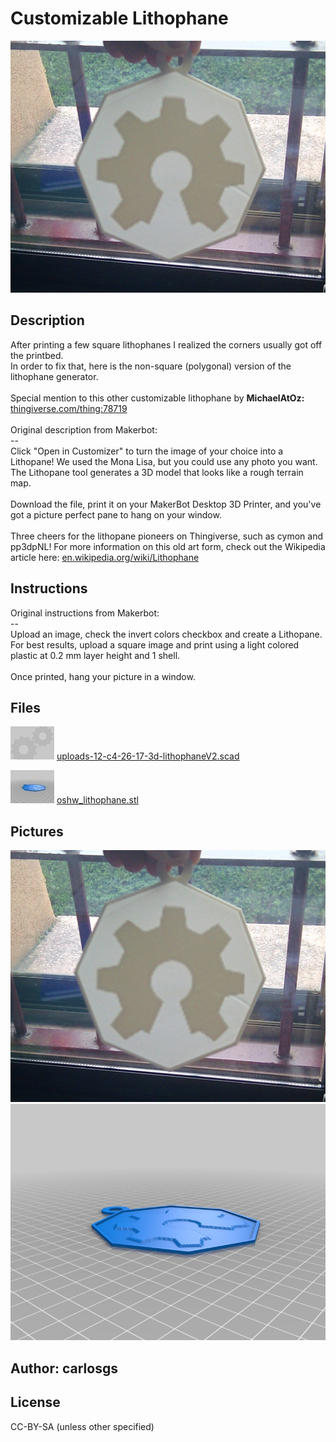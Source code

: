 Customizable Lithophane
===============

![Image](img/2013-05-02_19.14.38_display_large.jpg "Title")

Description
--------
After printing a few square lithophanes I realized the corners usually got off the printbed.  <br />
In order to fix that, here is the non-square (polygonal) version of the lithophane generator.  <br />
<br />
Special mention to this other customizable lithophane by **MichaelAtOz:** <a href="http://www.thingiverse.com/thing:78719" target="_blank" rel="nofollow">thingiverse.com/thing:78719</a> <br />
<br />
Original description from Makerbot:  <br />
--  <br />
Click "Open in Customizer" to turn the image of your choice into a Lithopane! We used the Mona Lisa, but you could use any photo you want. The Lithopane tool generates a 3D model that looks like a rough terrain map.  <br />
<br />
Download the file, print it on your MakerBot Desktop 3D Printer, and you've got a picture perfect pane to hang on your window.  <br />
<br />
Three cheers for the lithopane pioneers on Thingiverse, such as cymon and pp3dpNL! For more information on this old art form, check out the Wikipedia article here: <a href="http://en.wikipedia.org/wiki/Lithophane" target="_blank" rel="nofollow">en.wikipedia.org/wiki/Lithophane</a>

Instructions
--------
Original instructions from Makerbot:  <br />
--  <br />
Upload an image, check the invert colors checkbox and create a Lithopane. For best results, upload a square image and print using a light colored plastic at 0.2 mm layer height and 1 shell.  <br />
<br />
Once printed, hang your picture in a window.

Files
--------
![Image](img/Gears_preview_tinycard.jpg "Title")
[uploads-12-c4-26-17-3d-lithophaneV2.scad](uploads-12-c4-26-17-3d-lithophaneV2.scad "Title")

![Image](img/oshw_lithophane_preview_tinycard.jpg "Title")
[oshw_lithophane.stl](oshw_lithophane.stl "Title")



Pictures
--------
![Image](img/2013-05-02_19.14.38_display_large.jpg "Title")
![Image](img/oshw_lithophane_display_large.jpg "Title")


Author: carlosgs
--------


License
--------
CC-BY-SA (unless other specified)

